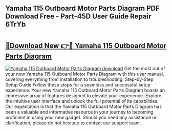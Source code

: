 ## Yamaha 115 Outboard Motor Parts Diagram PDF Download Free - Part-45D User Guide Repair 6TrYb

# <h2><a href="http://dfs3vgm.blite.top/?on=Yamaha+115+Outboard+Motor+Parts+Diagram">🔗Download New 👉🔴 Yamaha 115 Outboard Motor Parts Diagram</a></h2>

[![Yamaha 115 Outboard Motor Parts Diagram download](https://i.imgur.com/lujVjoI.png)](http://dfs3vgm.blite.top/?on=Yamaha+115+Outboard+Motor+Parts+Diagram)
Get the most out of your new Yamaha 115 Outboard Motor Parts Diagram with this user manual, covering everything from installation to troubleshooting. Step-by-Step Setup Guide Follow these steps for a seamless and successful setup experience. Your new Yamaha 115 Outboard Motor Parts Diagram boasts an impressive array of features designed to elevate your experience. Explore the intuitive user interface and unlock the full potential of its capabilities. Our expectation is that the Yamaha 115 Outboard Motor Parts Diagram has been a valuable and informative resource in your journey to becoming proficient in using your new gadget. Should you need any assistance or clarification, please do not hesitate to contact our support team.
